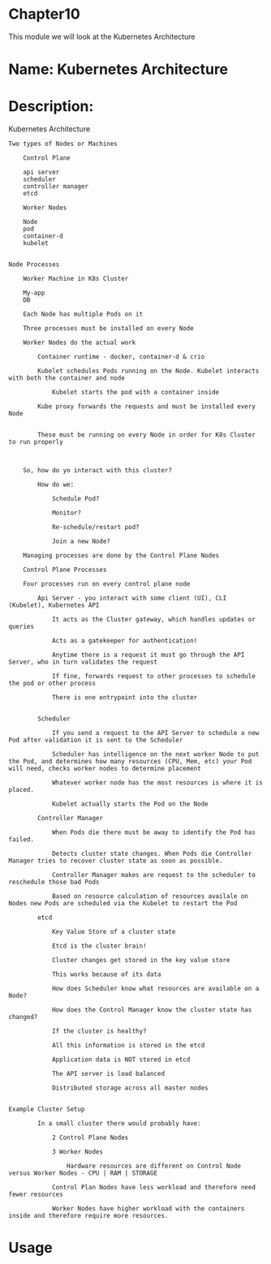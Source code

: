 # Chapter10
This module we will look at the Kubernetes Architecture
# Name: Kubernetes Architecture

# Description: 

Kubernetes Architecture

    Two types of Nodes or Machines

        Control Plane

        api server
        scheduler
        controller manager
        etcd

        Worker Nodes

        Node
        pod
        container-d
        kubelet


    Node Processes

        Worker Machine in K8s Cluster

        My-app
        DB

        Each Node has multiple Pods on it

        Three processes must be installed on every Node

        Worker Nodes do the actual work 

            Container runtime - docker, container-d & crio

            Kubelet schedules Pods running on the Node. Kubelet interacts with both the container and node

                Kubelet starts the pod with a container inside

            Kube proxy forwards the requests and must be installed every Node


            These must be running on every Node in order for K8s Cluster to run properly



        So, how do yo interact with this cluster?

            How do we:

                Schedule Pod?

                Monitor?

                Re-schedule/restart pod?

                Join a new Node?

        Managing processes are done by the Control Plane Nodes

        Control Plane Processes

        Four processes run on every control plane node

            Api Server - you interact with some client (UI), CLI (Kubelet), Kubernetes API

                It acts as the Cluster gateway, which handles updates or queries

                Acts as a gatekeeper for authentication!

                Anytime there is a request it must go through the API Server, who in turn validates the request

                If fine, forwards request to other processes to schedule the pod or other process

                There is one entrypoint into the cluster

            
            Scheduler

                If you send a request to the API Server to schedule a new Pod after validation it is sent to the Scheduler

                Scheduler has intelligence on the next worker Node to put the Pod, and determines how many resources (CPU, Mem, etc) your Pod will need, checks worker nodes to determine placement

                Whatever worker node has the most resources is where it is placed.

                Kubelet actually starts the Pod on the Node

            Controller Manager

                When Pods die there must be away to identify the Pod has failed.

                Detects cluster state changes. When Pods die Controller Manager tries to recover cluster state as soon as possible.

                Controller Manager makes are request to the scheduler to reschedule those bad Pods

                Based on resource calculation of resources availale on Nodes new Pods are scheduled via the Kubelet to restart the Pod

            etcd

                Key Value Store of a cluster state

                Etcd is the cluster brain!

                Cluster changes get stored in the key value store

                This works because of its data

                How does Scheduler know what resources are available on a Node?

                How does the Control Manager know the cluster state has changed?

                If the cluster is healthy?

                All this information is stored in the etcd

                Application data is NOT stored in etcd

                The API server is load balanced

                Distributed storage across all master nodes


    Example Cluster Setup

            In a small cluster there would probably have:

                2 Control Plane Nodes

                3 Worker Nodes

                    Hardware resources are different on Control Node versus Worker Nodes - CPU | RAM | STORAGE

                Control Plan Nodes have less workload and therefore need fewer resources

                Worker Nodes have higher workload with the containers inside and therefore require more resources.         




       











# Usage


    